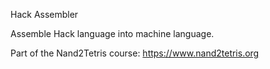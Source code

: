 Hack Assembler

Assemble Hack language into machine language.

Part of the Nand2Tetris course: https://www.nand2tetris.org
